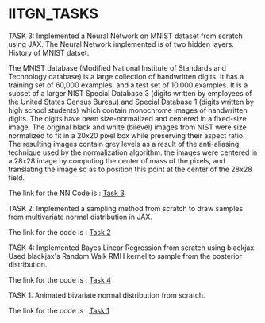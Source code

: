 # IITGN_TASKS
TASK 3:
Implemented a Neural Network on MNIST dataset from scratch using JAX. The Neural Network implemented is of two hidden layers.
History of MNIST datset:

The MNIST database (Modified National Institute of Standards and Technology database) is a large collection of handwritten digits. It has a training set of 60,000 examples, and a test set of 10,000 examples. It is a subset of a larger NIST Special Database 3 (digits written by employees of the United States Census Bureau) and Special Database 1 (digits written by high school students) which contain monochrome images of handwritten digits. The digits have been size-normalized and centered in a fixed-size image. The original black and white (bilevel) images from NIST were size normalized to fit in a 20x20 pixel box while preserving their aspect ratio. The resulting images contain grey levels as a result of the anti-aliasing technique used by the normalization algorithm. the images were centered in a 28x28 image by computing the center of mass of the pixels, and translating the image so as to position this point at the center of the 28x28 field.

The link for the NN Code is : [Task 3](https://github.com/JaithraVarma/IITGN_TASKS/blob/main/TASK3%20(1).ipynb) 

TASK 2:
Implemented a sampling method from scratch to draw samples from multivariate normal distribution in JAX.

The link for the code is : [Task 2](https://github.com/JaithraVarma/IITGN_TASKS/blob/main/TASK2.ipynb)

TASK 4:
Implemented Bayes Linear Regression from scratch using blackjax. Used blackjax's Random Walk RMH kernel to sample from the posterior distribution.

The link for the code is : [Task 4](https://github.com/JaithraVarma/IITGN_TASKS/blob/main/TASK4.ipynb)

TASK 1:
Animated bivariate normal distribution from scratch.

The link for the code is : [Task 1](https://github.com/JaithraVarma/IITGN_TASKS/blob/main/TASK1.ipynb)





